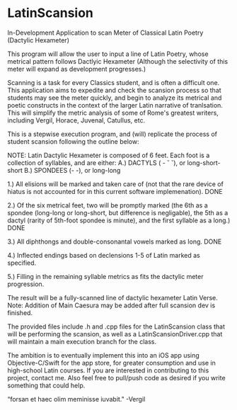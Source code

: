 # LatinScansion
In-Development Application to scan Meter of Classical Latin Poetry (Dactylic Hexameter)

This program will allow the user to input a line of Latin Poetry, whose metrical pattern follows Dactlyic Hexameter 
(Although the selectivity of this meter will expand as development progresses.) 

Scanning is a task for every Classics student, and is often a difficult one. This application aims to expedite and check the
scansion process so that students may see the meter quickly, and begin to analyze its metrical and poetic constructs in the 
context of the larger Latin narrative of tranlsation. This will simplify the metric analysis of some of Rome's greatest writers,
including Vergil, Horace, Juvenal, Catullus, etc. 

This is a stepwise execution program, and (will) replicate the process of student scansion following the outline below:

NOTE: Latin Dactylic Hexameter is composed of 6 feet. Each foot is a collection of syllables, and are either: 
A.) DACTYLS ( - ˘	˘), or long-short-short
B.) SPONDEES (- -), or long-long

1.) All elisions will be marked and taken care of (not that the rare device of hiatus is not accounted for in this current 
software implemenation). DONE

2.) Of the six metrical feet, two will be promptly marked (the 6th as a spondee (long-long or long-short, but difference is 
negligable), the 5th as a dactyl (rarity of 5th-foot spondee is minute), and the first syllable as a long.) DONE

3.) All diphthongs and double-consonantal vowels marked as long. DONE

4.) Inflected endings based on declensions 1-5 of Latin marked as specified. 

5.) Filling in the remaining syllable metrics as fits the dactylic meter progression. 

The result will be a fully-scanned line of dactylic hexameter Latin Verse. 
Note: Addition of Main Caesura may be added after full scansion dev is finished. 

The provided files include .h and .cpp files for the LatinScansion class that will be performing the scansion, as well as a
LatinScansionDriver.cpp that will maintain a main execution branch for the class.

The ambition is to eventually implement this into an iOS app using Objective-C/Swift for the
app store, for greater consumption and use in high-school Latin courses. If you are interested in contributing to this project, contact me. Also feel free to pull/push code as desired if you write
something that could help.

“forsan et haec olim meminisse iuvabit." -Vergil 

